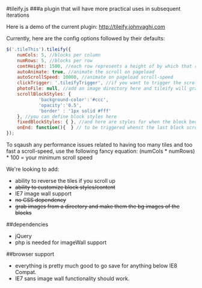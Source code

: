 #tileify.js
###a plugin that will have more practical uses in subsequent iterations

Here is a demo of the current plugin:
http://tileify.johnvaghi.com

Currently, here are the config options followed by their defaults:

```javascript
$('.tileThis').tileify({
	numCols: 5, //blocks per column
	numRows: 5, //blocks per row
	contHeight: 1500, //each row represents a height of by which that row is randomly assigned a location within - this is that height
	autoAnimate: true, //animate the scroll on pageload
	autoScrollSpeed: 10000, //animate on pageload scroll-speed
	clickTrigger: '.tileifyTrigger', //if you want to trigger the scroll on click, here's your chance
	photoFile: null, //add an image directory here and tileify will grab the images and randomly insert them into the tiles e.g "/images/"
	scrollBlockStyles: { 
			'background-color':'#ccc',
			'opacity':'0.5',
			'border' : '1px solid #fff'
	}, //you can define block styles here
	fixedBlockStyles: { }, //and here are styles for when the block becomes fixed...it's probably a better idea to just define .tileifyBlock and .tileifyBlockFixed styles in your css
	onEnd: function(){  } // to be triggered whenst the last block scrolls in
});
```

To sqaush any performance issues related to having too many tiles and too fast a scroll-speed, use the following fancy equation:
(numCols * numRows) * 100 = your minimum scroll speed

We're looking to add:

- ability to reverse the tiles if you scroll up
- ~~ability to customize block styles/content~~
- IE7 image wall support
- ~~no CSS dependency~~
- ~~grab images from a directory and make them the bg images of the blocks~~

##dependencies
- jQuery
- php is needed for imageWall support

##browser support
- everything is pretty much good to go save for anything below IE8 Compat. 
- IE7 sans image wall functionality should work.

